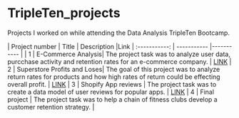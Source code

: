 # TripleTen_projects
Projects I worked on while attending the Data Analysis TripleTen Bootcamp.


| Project number | Title | Description |Link
| :-----------: | ----------- |----------- |
| 1 | E-Commerce Analysis| The project task was to analyze user data, purcchase activity and retention rates for an e-commerce company. | [LINK]([url](https://docs.google.com/spreadsheets/d/1SEZUnFkQtasYI5dVRrx3kBRg6nWsuzvvs5bs6LM9PgM/edit?usp=sharing))
| 2 | Superstore Profits and Loses| The goal of this project was to analyze return rates for products and how high rates of return could be effecting overall profit. | [LINK]([url](https://public.tableau.com/views/Project5_17254138083040/Returnratebysub-category?:language=en-US&:sid=&:redirect=auth&:display_count=n&:origin=viz_share_link))
| 3 | Shopify App reviews | The project task was to create a data model of user reviews for popular apps. | [LINK]([url](https://o365pixelogicmedia-my.sharepoint.com/:u:/g/personal/chris_desiderio_pixelogicmedia_com/EQRZFixj2cFBkQwnQiuxOagBQVkE5beGBUdZdjiJjxuOLw?email=Chris.Desiderio%40pixelogicmedia.com&e=qdojyG))
| 4 | Final project | The project task was to help a chain of fitness clubs develop a customer retention strategy. |
